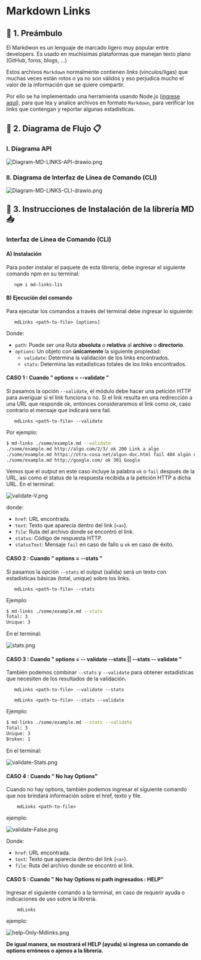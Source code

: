 # Markdown Links

## :pushpin: 1. Preámbulo
El Markdwon es un lenguaje de marcado ligero muy popular entre developers. Es usado en muchísimas plataformas que manejan texto plano (GitHub, foros, blogs, ...)

Estos archivos `Markdown` normalmente contienen _links_ (vínculos/ligas) que muchas veces están rotos o ya no son válidos y eso perjudica mucho el valor de la información que se quiere compartir.

Por ello se ha implementado una herramienta usando Node.js ([ingrese aquí](https://www.npmjs.com/package/md-links-stefi)), para que lea y analice archivos en formato `Markdown`, para verificar los links que contengan y reportar algunas estadísticas.


## :pushpin: 2. Diagrama de Flujo :clipboard:

### I. Diagrama API

![Diagram-MD-LINKS-API-drawio.png](img/digramamdLinks.PNG)

### II. Diagrama de Interfaz de Línea de Comando (CLI)


![Diagram-MD-LINKS-CLI-drawio.png](img/diagramaCli.PNG)


## :pushpin: 3. Instrucciones de Instalación  de la librería MD :inbox_tray:

 ###  Interfaz de Línea de Comando (CLI)

 #### A) Instalación

 Para poder instalar el paquete de esta librería, debe ingresar el siguiente comando npm en su terminal:

       npm i md-links-lis

#### B) Ejecución del comando

Para ejecutar los comandos a través del terminal debe ingresar lo siguiente:

       mdLinks <path-to-file> [options]

Donde:

* `path`: Puede ser una Ruta **absoluta** o **relativa** al **archivo** o **directorio**.
* `options`: Un objeto con **únicamente** la siguiente propiedad:
  - `validate`: Determina la validación de los links encontrados.
  - `stats`: Determina las estadisticas totales de los links encontrados.

####  CASO 1 : Cuando " options =  --validate "

Si pasamos la opción `--validate`, el módulo debe hacer una petición HTTP para averiguar si el link funciona o no. Si el link resulta en una redirección a una URL que responde ok, entonces consideraremos el link como ok, caso contrario el mensaje que indicará sera fail.

       mdLinks <path-to-file> --validate

Por ejemplo:

```sh
$ md-links ./some/example.md --validate
./some/example.md http://algo.com/2/3/ ok 200 Link a algo
./some/example.md https://otra-cosa.net/algun-doc.html fail 404 algún doc
./some/example.md http://google.com/ ok 301 Google
```

Vemos que el _output_ en este caso incluye la palabra `ok` o `fail` después de la URL, así como el status de la respuesta recibida a la petición HTTP a dicha URL.
En el terminal:


![validate-V.png](img/validate.PNG)

donde:

* `href`: URL encontrada.
* `text`: Texto que aparecía dentro del link (`<a>`).
* `file`: Ruta del archivo donde se encontró el link.
* `status`: Código de respuesta HTTP.
* `statusText`: Mensaje `fail` en caso de fallo u `ok` en caso de éxito.

####  CASO 2 : Cuando " options =  --stats  "

Si pasamos la opción `--stats` el output (salida) será un texto con estadísticas básicas (total, unique) sobre los links.

       mdLinks <path-to-file> --stats

Ejemplo:

```sh
$ md-links ./some/example.md --stats
Total: 3
Unique: 3
```
En el terminal:

![stats.png](img/stats.PNG)

####  CASO 3 : Cuando " options =  -- validate --stats   || --stats -- validate "

También podemos combinar `--stats` y `--validate` para obtener estadísticas que necesiten de los resultados de la validación.


       mdLinks <path-to-file> --validate --stats

       mdLinks <path-to-file> --stats --validate

Ejemplo:

```sh
$ md-links ./some/example.md --stats --validate
Total: 3
Unique: 3
Broken: 1
```

En el terminal:

![validate-Stats.png](img/statsValidate.PNG)

####  CASO 4 : Cuando " No hay Options"

Cuando no hay options, también podemos ingresar el siguiente comando que nos brindará información sobre el href,  texto y file.

        mdLinks <path-to-file>

ejemplo:

![validate-False.png](img/path.PNG)

Donde:

* `href`: URL encontrada.
* `text`: Texto que aparecía dentro del link (`<a>`).
* `file`: Ruta del archivo donde se encontró el link.


####  CASO 5 : Cuando " No hay Options ni path ingresados : HELP"

Ingresar el siguiente comando a la terminal, en caso de requerir  ayuda o  indicaciones de uso sobre la librería.

        mdLinks

ejemplo:

![help-Only-Mdlinks.png](img/help.PNG)


**De igual manera, se mostrará el HELP (ayuda) si ingresa un comando  de options erróneos o ajenos  a la librería.**

